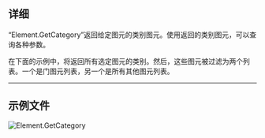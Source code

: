 ## 详细
“Element.GetCategory”返回给定图元的类别图元。使用返回的类别图元，可以查询各种参数。

在下面的示例中，将返回所有选定图元的类别。然后，这些图元被过滤为两个列表。一个是门图元列表，另一个是所有其他图元列表。
___
## 示例文件

![Element.GetCategory](./Revit.Elements.Element.GetCategory_img.jpg)
